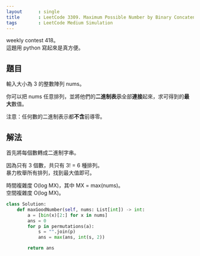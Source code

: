 ```yaml
---
layout      : single
title       : LeetCode 3309. Maximum Possible Number by Binary Concatenation
tags        : LeetCode Medium Simulation
---
```

weekly contest 418。  
這題用 python 寫起來是真方便。  

## 題目

輸入大小為 3 的整數陣列 nums。  

你可以把 nums 任意排列，並將他們的**二進制表示**全部**連接**起來，求可得到的**最大**數值。  

注意：任何數的二進制表示都**不含**前導零。  

## 解法

首先將每個數轉成二進制字串。  

因為只有 3 個數，共只有 3! = 6 種排列。  
暴力枚舉所有排列，找到最大值即可。  

時間複雜度 O(log MX)，其中 MX = max(nums)。  
空間複雜度 O(log MX)。  

```python
class Solution:
    def maxGoodNumber(self, nums: List[int]) -> int:
        a = [bin(x)[2:] for x in nums]
        ans = 0
        for p in permutations(a):
            s = "".join(p)
            ans = max(ans, int(s, 2))

        return ans
```

